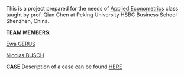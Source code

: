 This is a project prepared for the needs of [Applied Econometrics](http://english.phbs.pku.edu.cn/uploadfile/2018/1105/20181105073849927.pdf) class taught by prof. Qian Chen at Peking University HSBC Business School Shenzhen, China.

**TEAM MEMBERS**:

[Ewa GERUS](https://github.com/ewagerus)  

[Nicolas BUSCH](https://github.com/nico-busch) 

**CASE**
Description of a case can be found [HERE](https://github.com/ewagerus/PHBS_AppliedEconometrics_2018/blob/master/Case2_Orangia.pdf)
